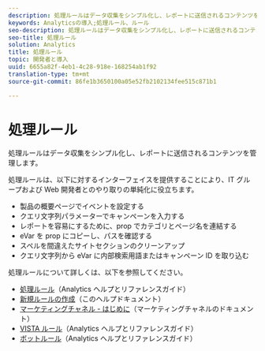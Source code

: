 ```yaml
---
description: 処理ルールはデータ収集をシンプル化し、レポートに送信されるコンテンツを管理します。
keywords: Analyticsの導入;処理ルール、ルール
seo-description: 処理ルールはデータ収集をシンプル化し、レポートに送信されるコンテンツを管理します。
seo-title: 処理ルール
solution: Analytics
title: 処理ルール
topic: 開発者と導入
uuid: 6655a82f-4eb1-4c28-918e-168254ab1f92
translation-type: tm+mt
source-git-commit: 86fe1b3650100a05e52fb2102134fee515c871b1

---
```



# 処理ルール

処理ルールはデータ収集をシンプル化し、レポートに送信されるコンテンツを管理します。

処理ルールは、以下に対するインターフェイスを提供することにより、IT グループおよび Web 開発者とのやり取りの単純化に役立ちます。

* 製品の概要ページでイベントを設定する
* クエリ文字列パラメーターでキャンペーンを入力する
* レポートを容易にするために、prop でカテゴリとページ名を連結する
* eVar を prop にコピーし、パスを確認する
* スペルを間違えたサイトセクションのクリーンアップ
* クエリ文字列から eVar に内部検索用語またはキャンペーン ID を取り込む

処理ルールについて詳しくは、以下を参照してください。

* [処理ルール](https://marketing.adobe.com/resources/help/en_US/reference/processing_rules.html)（Analytics ヘルプとリファレンスガイド）
* [新規ルールの作成](../../implement/c-implement-with-dtm/c-rules/t-rules-create.md#task_B7FB5ED415AF430C952265AC2835C0DB)（このヘルプドキュメント）
* [マーケティングチャネル - はじめに](https://marketing.adobe.com/resources/help/en_US/mchannel/c_getting_started_mchannel.html)（マーケティングチャネルのドキュメント）
* [VISTA ルール](https://marketing.adobe.com/resources/help/en_US/reference/VISTA.html)（Analytics ヘルプとリファレンスガイド）
* [ボットルール](https://marketing.adobe.com/resources/help/en_US/reference/bot_rules.html)（Analytics ヘルプとリファレンスガイド）

